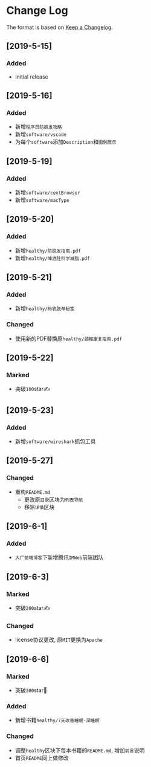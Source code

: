 # Change Log

The format is based on [Keep a Changelog](http://keepachangelog.com/).

## [2019-5-15]

### Added

- Initial release

## [2019-5-16]

### Added

- 新增`程序员防脱发攻略`
- 新增`software/vscode`
- 为每个`software`添加`Description`和`图例展示`

## [2019-5-19]

### Added

- 新增`software/centBrowser`
- 新增`software/macType`

## [2019-5-20]

### Added

- 新增`healthy/防脱发指南.pdf`
- 新增`healthy/啤酒肚科学减脂.pdf`

## [2019-5-21]

### Added

- 新增`healthy/码农脱单秘笈`

### Changed

- 使用新的PDF替换原`healthy/颈椎康复指南.pdf`

## [2019-5-22]

### Marked

- 突破`100`star✍

## [2019-5-23]

### Added

- 新增`software/wireshark`抓包工具

## [2019-5-27]

### Changed

- 重构`README.md`
  - 更改原`目录`区块为`列表导航`
  - 移除`详情`区块

## [2019-6-1]

### Added

- `大厂前端博客`下新增腾讯`IMWeb`前端团队

## [2019-6-3]

### Marked

- 突破`200`star✍

### Changed

- license协议更改, 原`MIT`更换为`Apache`

## [2019-6-6]

### Marked

- 突破`300`star💎

### Added

- 新增书籍`healthy/7天改善睡眠-深睡眠`

### Changed

- 调整`healthy`区块下每本书籍的`README.md`, 增加`前言`说明
- 首页`README`同上做修改